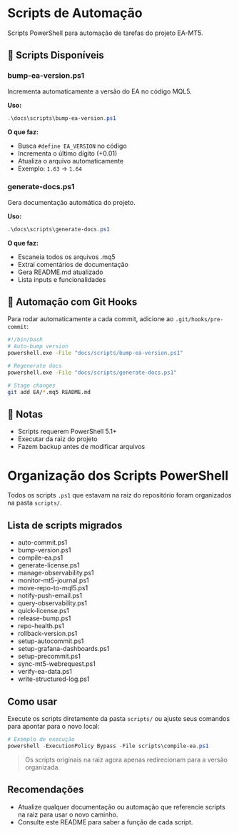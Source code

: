 # Scripts de Automação

Scripts PowerShell para automação de tarefas do projeto EA-MT5.

## 📜 Scripts Disponíveis

### bump-ea-version.ps1
Incrementa automaticamente a versão do EA no código MQL5.

**Uso:**
```powershell
.\docs\scripts\bump-ea-version.ps1
```

**O que faz:**
- Busca `#define EA_VERSION` no código
- Incrementa o último dígito (+0.01)
- Atualiza o arquivo automaticamente
- Exemplo: `1.63` → `1.64`

### generate-docs.ps1
Gera documentação automática do projeto.

**Uso:**
```powershell
.\docs\scripts\generate-docs.ps1
```

**O que faz:**
- Escaneia todos os arquivos .mq5
- Extrai comentários de documentação
- Gera README.md atualizado
- Lista inputs e funcionalidades

## 🔄 Automação com Git Hooks

Para rodar automaticamente a cada commit, adicione ao `.git/hooks/pre-commit`:

```bash
#!/bin/bash
# Auto-bump version
powershell.exe -File "docs/scripts/bump-ea-version.ps1"

# Regenerate docs
powershell.exe -File "docs/scripts/generate-docs.ps1"

# Stage changes
git add EA/*.mq5 README.md
```

## 📝 Notas

- Scripts requerem PowerShell 5.1+
- Executar da raiz do projeto
- Fazem backup antes de modificar arquivos

# Organização dos Scripts PowerShell

Todos os scripts `.ps1` que estavam na raiz do repositório foram organizados na pasta `scripts/`.

## Lista de scripts migrados

- auto-commit.ps1
- bump-version.ps1
- compile-ea.ps1
- generate-license.ps1
- manage-observability.ps1
- monitor-mt5-journal.ps1
- move-repo-to-mql5.ps1
- notify-push-email.ps1
- query-observability.ps1
- quick-license.ps1
- release-bump.ps1
- repo-health.ps1
- rollback-version.ps1
- setup-autocommit.ps1
- setup-grafana-dashboards.ps1
- setup-precommit.ps1
- sync-mt5-webrequest.ps1
- verify-ea-data.ps1
- write-structured-log.ps1

## Como usar

Execute os scripts diretamente da pasta `scripts/` ou ajuste seus comandos para apontar para o novo local:

```powershell
# Exemplo de execução
powershell -ExecutionPolicy Bypass -File scripts\compile-ea.ps1
```

> Os scripts originais na raiz agora apenas redirecionam para a versão organizada.

## Recomendações
- Atualize qualquer documentação ou automação que referencie scripts na raiz para usar o novo caminho.
- Consulte este README para saber a função de cada script.

